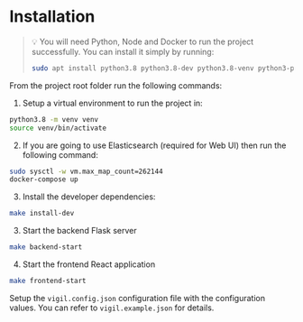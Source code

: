 # Installation

> 💡 You will need Python, Node and Docker to run the project successfully. You can install it simply by running:
>
> ```sh
> sudo apt install python3.8 python3.8-dev python3.8-venv python3-pip nodejs npm
> ```

From the project root folder run the following commands:

1. Setup a virtual environment to run the project in:

```sh
python3.8 -m venv venv
source venv/bin/activate
```

2. If you are going to use Elasticsearch (required for Web UI) then run the following command:

```sh
sudo sysctl -w vm.max_map_count=262144
docker-compose up
```

3. Install the developer dependencies:

```sh
make install-dev
```

3. Start the backend Flask server

```sh
make backend-start
```

4. Start the frontend React application

```sh
make frontend-start
```

Setup the `vigil.config.json` configuration file with the configuration values. You can refer to `vigil.example.json` for details.
